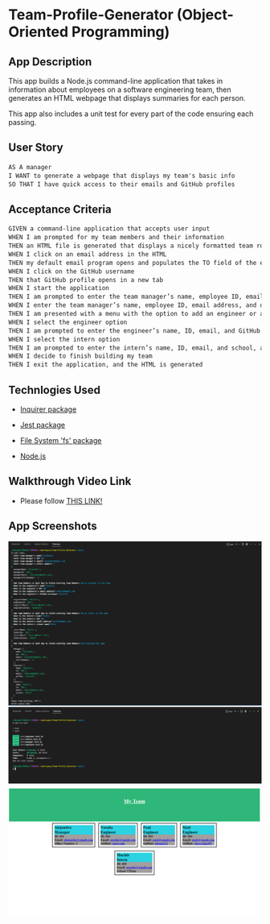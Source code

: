 # Team-Profile-Generator (Object-Oriented Programming)

## App Description

This app builds a Node.js command-line application that takes in information about employees on a software engineering team, then generates an HTML webpage that displays summaries for each person. 

This app also includes a unit test for every part of the code ensuring each passing.

## User Story

```md
AS A manager
I WANT to generate a webpage that displays my team's basic info
SO THAT I have quick access to their emails and GitHub profiles
```

## Acceptance Criteria

```md
GIVEN a command-line application that accepts user input
WHEN I am prompted for my team members and their information
THEN an HTML file is generated that displays a nicely formatted team roster based on user input
WHEN I click on an email address in the HTML
THEN my default email program opens and populates the TO field of the email with the address
WHEN I click on the GitHub username
THEN that GitHub profile opens in a new tab
WHEN I start the application
THEN I am prompted to enter the team manager’s name, employee ID, email address, and office number
WHEN I enter the team manager’s name, employee ID, email address, and office number
THEN I am presented with a menu with the option to add an engineer or an intern or to finish building my team
WHEN I select the engineer option
THEN I am prompted to enter the engineer’s name, ID, email, and GitHub username, and I am taken back to the menu
WHEN I select the intern option
THEN I am prompted to enter the intern’s name, ID, email, and school, and I am taken back to the menu
WHEN I decide to finish building my team
THEN I exit the application, and the HTML is generated
```

## Technlogies Used

- [Inquirer package](https://www.npmjs.com/package/inquirer/v/8.2.4)

- [Jest package](https://www.npmjs.com/package/jest) 

- [File System 'fs' package](https://node.readthedocs.io/en/latest/api/fs/)

- [Node.js](https://nodejs.org/en/)

## Walkthrough Video Link

- Please follow [THIS LINK!](https://drive.google.com/file/d/1BRLcbLIIPspX_B1cVO1bgb25c-X-gjPc/view)

## App Screenshots

![Capture1](./utils/public/images/Capture1.PNG)
![Capture2](./utils/public/images/Capture2.PNG)
![Capture3](./utils/public/images/Capture3.PNG)

